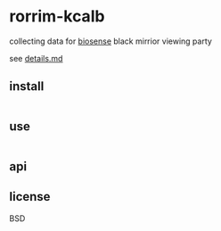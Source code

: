 # rorrim-kcalb

collecting data for [biosense](//biosense.berkeley.edu) black mirrior viewing party

see [details.md](details.md)

## install

```
```

## use

```javascript
```

## api

## license

BSD
